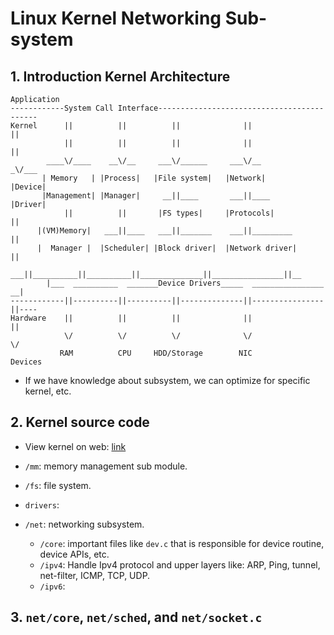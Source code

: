 # Linux Kernel Networking Sub-system

## 1. Introduction Kernel Architecture

```text
Application
------------System Call Interface-------------------------------------------
Kernel      ||          ||          ||              ||                ||
            ||          ||          ||              ||                || 
        ____\/____    __\/__     ___\/______     ___\/__             _\/___
       | Memory   | |Process|   |File system|   |Network|           |Device|
       |Management| |Manager|     __||____       ___||____          |Driver|
            ||          ||       |FS types|     |Protocols|           ||
      |(VM)Memory|   ___||____   ___||_______    ___||_________       ||  
      |  Manager |  |Scheduler| |Block driver|  |Network driver|      ||
         ___||__________||__________||______________||________________||__
        |___  __________  _______Device Drivers_____  ________________  __|       
------------||----------||----------||--------------||----------------||----
Hardware    ||          ||          ||              ||                ||
            \/          \/          \/              \/                \/
           RAM          CPU     HDD/Storage        NIC              Devices
```

- If we have knowledge about subsystem, we can optimize for specific kernel, etc.

## 2. Kernel source code

- View kernel on web: [link](https://elixir.bootlin.com/linux/v6.7-rc8/source)

- `/mm`: memory management sub module.
- `/fs`: file system.
- `drivers`:
- `/net`: networking subsystem.
  - `/core`: important files like `dev.c` that is responsible for device routine, device APIs, etc.
  - `/ipv4`: Handle Ipv4 protocol and upper layers like: ARP, Ping, tunnel, net-filter, ICMP, TCP, UDP.
  - `/ipv6`:

## 3. `net/core`, `net/sched`, and `net/socket.c`
